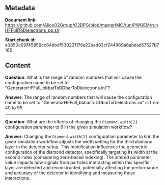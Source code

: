 ## Metadata

**Document link:** https://github.com/AliceO2Group/O2DPG/blob/master/MC/run/PWGEM/runHFFullToDielectrons_pp.sh

**Start chunk id:** a0850c09745859cc64dbdf530231176e22ead83cf244969a6abdad57527b7165

## Content

**Question:** What is the range of random numbers that will cause the configuration name to be set to "GeneratorHFFull_bbbarToDDbarToDielectrons.ini"?

**Answer:** The range of random numbers that will cause the configuration name to be set to "GeneratorHFFull_bbbarToDDbarToDielectrons.ini" is from 40 to 99.

---

**Question:** What are the effects of changing the `Diamond.width[2]` configuration parameter to 6 in the given simulation workflow?

**Answer:** Changing the `Diamond.width[2]` configuration parameter to 6 in the given simulation workflow adjusts the width setting for the third diamond layer in the detector setup. This modification influences the geometric configuration of the diamond detector, specifically targeting its width at the second index (considering zero-based indexing). The altered parameter value impacts how signals from particles interacting within this specific layer are detected and reconstructed, potentially affecting the performance and accuracy of the detector in identifying and measuring these interactions.